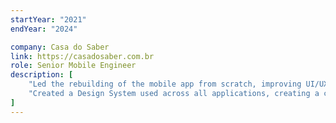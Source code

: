 ```yaml
---
startYear: "2021"
endYear: "2024"

company: Casa do Saber
link: https://casadosaber.com.br
role: Senior Mobile Engineer
description: [
    "Led the rebuilding of the mobile app from scratch, improving UI/UX, performance, and scalability.",
    "Created a Design System used across all applications, creating a consistent UI/UX for the our products.",
]
---
```

